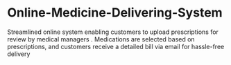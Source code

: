 # Online-Medicine-Delivering-System
Streamlined online system enabling customers to upload prescriptions for review  by medical managers .  Medications are selected based on prescriptions, and customers receive a  detailed bill via email for hassle-free delivery

